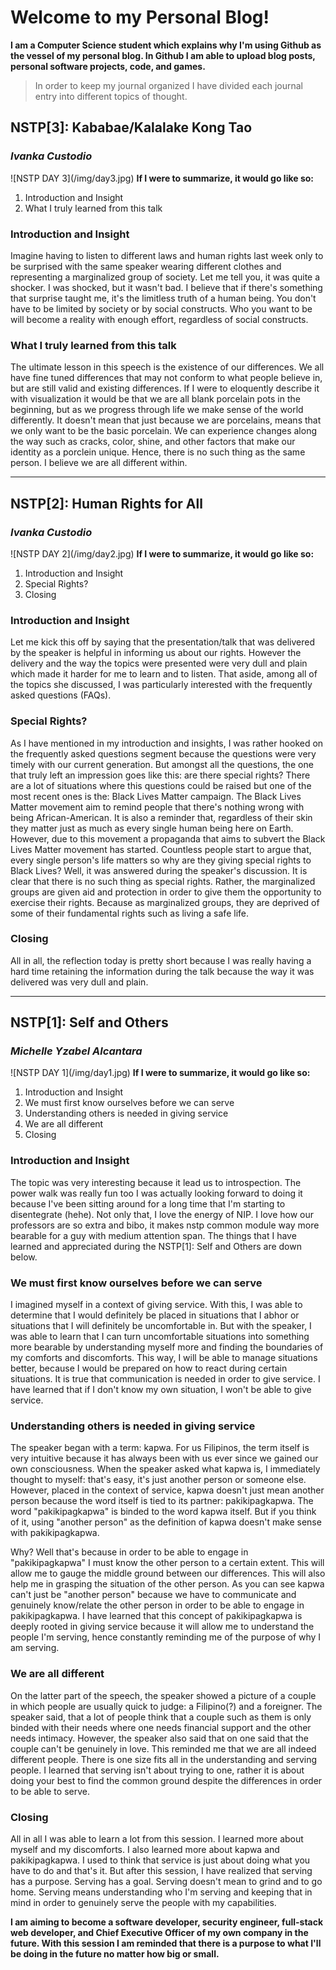 <h1><b>Welcome to my Personal Blog!</b></h1>

<b>I am a Computer Science student which explains why I'm using Github as the vessel of my personal blog. In Github I am able to upload blog posts, personal software projects, code, and games.</b>

>In order to keep my journal organized I have divided each journal entry into different topics of thought.

<!--
<ul>
	{% for post in site.posts %}
		<li>
			<a href="{{ post.url }}">{{ post.title }}</a>
		</li>
	{% endfor %}
</ul>
-->

<h2>NSTP[3]: Kababae/Kalalake Kong Tao</h2>
<h3><i>Ivanka Custodio</i></h3>
![NSTP DAY 3](/img/day3.jpg)
<b>If I were to summarize, it would go like so:</b>
<ol>
<li>Introduction and Insight</li>
<li>What I truly learned from this talk</li>
</ol>

<h3>Introduction and Insight</h3>
Imagine having to listen to different laws and human rights last week only to be surprised with the same speaker wearing different clothes and representing a marginalized group of society. Let me tell you, it was quite a shocker. I was shocked, but it wasn't bad. I believe that if there's something that surprise taught me, it's the limitless truth of a human being. You don't have to be limited by society or by social constructs. Who you want to be will become a reality with enough effort, regardless of social constructs.
<p>
</p>

<h3>What I truly learned from this talk</h3>
<p>
The ultimate lesson in this speech is the existence of our differences. We all have fine tuned differences that may not conform to what people believe in, but are still valid and existing differences. If I were to eloquently describe it with visualization it would be that we are all blank porcelain pots in the beginning, but as we progress through life we make sense of the world differently. It doesn't mean that just because we are porcelains, means that we only want to be the basic porcelain. We can experience changes along the way such as cracks, color, shine, and other factors that make our identity as a porclein unique. Hence, there is no such thing as the same person. I believe we are all different within.
</p>

----

<h2>NSTP[2]: Human Rights for All</h2>
<h3><i>Ivanka Custodio</i></h3>
![NSTP DAY 2](/img/day2.jpg)
<b>If I were to summarize, it would go like so:</b>
<ol>
<li>Introduction and Insight</li>
<li>Special Rights?</li>
<li>Closing</li>
</ol>

<h3>Introduction and Insight</h3>
<p>
Let me kick this off by saying that the presentation/talk that was delivered by the speaker is helpful in informing us about our rights. However the delivery and the way the topics were presented were very dull and plain which made it harder for me to learn and to listen. That aside, among all of the topics she discussed, I was particularly interested with the frequently asked questions (FAQs).
</p>

<h3>Special Rights?</h3>
<p>
As I have mentioned in my introduction and insights, I was rather hooked on the frequently asked questions segment because the questions were very timely with our current generation. But amongst all the questions, the one that truly left an impression goes like this: are there special rights? There are a lot of situations where this questions could be raised but one of the most recent ones is the: Black Lives Matter campaign. The Black Lives Matter movement aim to remind people that there's nothing wrong with being African-American. It is also a reminder that, regardless of their skin they matter just as much as every single human being here on Earth. However, due to this movement a propaganda that aims to subvert the Black Lives Matter movement has started. Countless people start to argue that, every single person's life matters so why are they giving special rights to Black Lives? Well, it was answered during the speaker's discussion. It is clear that there is no such thing as special rights. Rather, the marginalized groups are given aid and protection in order to give them the opportunity to exercise their rights. Because as marginalized groups, they are deprived of some of their fundamental rights such as living a safe life.
</p>
 
<h3>Closing</h3>
<p>
All in all, the reflection today is pretty short because I was really having a hard time retaining the information during the talk because the way it was delivered was very dull and plain.
</p>

----

<h2>NSTP[1]: Self and Others</h2>
<h3><i>Michelle Yzabel Alcantara</i></h3>
![NSTP DAY 1](/img/day1.jpg)
<b>If I were to summarize, it would go like so:</b>
<ol>
<li>Introduction and Insight</li>
<li>We must first know ourselves before we can serve</li>
<li>Understanding others is needed in giving service</li>
<li>We are all different</li>
<li>Closing</li>
</ol>

<h3>Introduction and Insight</h3>
<p>
The topic was very interesting because it lead us to introspection. The power walk was really fun too I was actually looking forward to doing it because I've been sitting around for a long time that I'm starting to disentegrate (hehe). Not only that, I love the energy of NIP. I love how our professors are so extra and bibo, it makes nstp common module way more bearable for a guy with medium attention span. The things that I have learned and appreciated during the NSTP[1]: Self and Others are down below.
</p>

<h3>We must first know ourselves before we can serve</h3>
<p>
I imagined myself in a context of giving service. With this, I was able to determine that I would definitely be placed in situations that I abhor or situations that I will definitely be uncomfortable in. But with the speaker, I was able to learn that I can turn uncomfortable situations into something more bearable by understanding myself more and finding the boundaries of my comforts and discomforts. This way, I will be able to manage situations better, because I would be prepared on how to react during certain situations. It is true that communication is needed in order to give service. I have learned that if I don't know my own situation, I won't be able to give service.
</p>

<h3>Understanding others is needed in giving service</h3>
<p>
The speaker began with a term: kapwa. For us Filipinos, the term itself is very intuitive because it has always been with us ever since we gained our own consciousness. When the speaker asked what kapwa is, I immediately thought to myself: that's easy, it's just another person or someone else. However, placed in the context of service, kapwa doesn't just mean another person because the word itself is tied to its partner: pakikipagkapwa. The word "pakikipagkapwa" is binded to the word kapwa itself. But if you think of it, using "another person" as the definition of kapwa doesn't make sense with pakikipagkapwa.
</p>

<p>Why? Well that's because in order to be able to engage in "pakikipagkapwa" I must know the other person to a certain extent. This will allow me to gauge the middle ground between our differences. This will also help me in grasping the situation of the other person. As you can see kapwa can't just be "another person" because we have to communicate and genuinely know/relate the other person in order to be able to engage in pakikipagkapwa. I have learned that this concept of pakikipagkapwa is deeply rooted in giving service because it will allow me to understand the people I'm serving, hence constantly reminding me of the purpose of why I am serving.
</p>

<h3>We are all different</h3>
<p>
On the latter part of the speech, the speaker showed a picture of a couple in which people are usually quick to judge: a Filipino(?) and a foreigner. The speaker said, that a lot of people think that a couple such as them is only binded with their needs where one needs financial support and the other needs intimacy. However, the speaker also said that on one said that the couple can't be genuinely in love. This reminded me that we are all indeed different people. There is one size fits all in the understanding and serving people. I learned that serving isn't about trying to one, rather it is about doing your best to find the common ground despite the differences in order to be able to serve.
</p>

<h3>Closing</h3>
<p>
All in all I was able to learn a lot from this session. I learned more about myself and my discomforts. I also learned more about kapwa and pakikipagkapwa. I used to think that service is just about doing what you have to do and that's it. But after this session, I have realized that serving has a purpose. Serving has a goal. Serving doesn't mean to grind and to go home. Serving means understanding who I'm serving and keeping that in mind in order to genuinely serve the people with my capabilities.
</p>

<p><b>I am aiming to become a software developer, security engineer, full-stack web developer, and Chief Executive Officer of my own company in the future. With this session I am reminded that there is a purpose to what I'll be doing in the future no matter how big or small.</b></p>


<!--
----

## NSTP[0]: Orientation Day
>If I were to summarize, it would go like so:
>- It was brief
>- It was fun
>- It was a challenge

### It was brief

>Despite the NSTP sessions taking three hours every monday, our first day was really brief. We didn't take up the entire session mainly because it was only meant for orientation. However, they gave ample time to explain everything and to make everything clear. I would love it if we were given time to meet our respective professors and talk to them. It would have given us an opportunity to get their name and their social networking sites where we'lll be going to submit our reflections.

### It was fun

>It was fun, because they gave us the opportunity to be creative and to be ourselves with the reflection system. I already thought of a lot of ways to deliver my reflection for day one onwards, but I first decided to go with my developer's blog for the orientation day reflection. However, if given enough time I'm planning on creating an interactive game where my professors would have to solve a puzzle or complete a mini game in order to be able to read my reflection. Not only does this spice things up, but it also makes my reflection unique.

### It was a challenge

>Lastly, the videos they showed were really great, but after listening for some time it was clear that they were encouraging us and challenging us to make nationalistic choices for our future careers. Other than that, the biggest challenge of all is the fact that NSTP is a 8AM class.

### Closing

>With all that said, I have high hopes for NSTP. I hope I get to enjoy it by meeting new friends, speakers, and learning new things. I believe NSTP will allow me to interact with people who have other paradigms of thought. I look foward to everything.

----
-->
